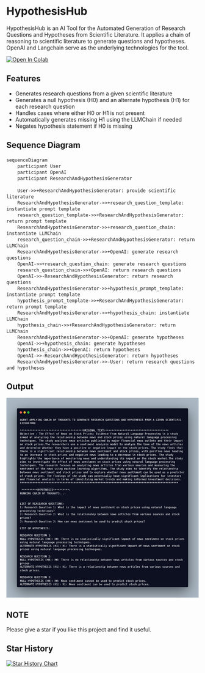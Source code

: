 # HypothesisHub
HypothesisHub is an AI Tool for the Automated Generation of Research Questions and Hypotheses from Scientific Literature. It applies a chain of reasoning to scientific literature to generate questions and hypotheses. OpenAI and Langchain serve as the underlying technologies for the tool.

[![Open In Colab](https://colab.research.google.com/assets/colab-badge.svg)](https://colab.research.google.com/github/bhaskatripathi/HypothesisHub/blob/main/Hypothesis_Hub.ipynb)


## Features
- Generates research questions from a given scientific literature
- Generates a null hypothesis (H0) and an alternate hypothesis (H1) for each research question
- Handles cases where either H0 or H1 is not present
- Automatically generates missing H1 using the LLMChain if needed
- Negates hypothesis statement if H0 is missing

## Sequence Diagram
``` mermaid
sequenceDiagram
    participant User
    participant OpenAI
    participant ResearchAndHypothesisGenerator

    User->>+ResearchAndHypothesisGenerator: provide scientific literature
    ResearchAndHypothesisGenerator->>+research_question_template: instantiate prompt template
    research_question_template->>+ResearchAndHypothesisGenerator: return prompt template
    ResearchAndHypothesisGenerator->>+research_question_chain: instantiate LLMChain
    research_question_chain->>+ResearchAndHypothesisGenerator: return LLMChain
    ResearchAndHypothesisGenerator->>+OpenAI: generate research questions
    OpenAI->>+research_question_chain: generate research questions
    research_question_chain->>+OpenAI: return research questions
    OpenAI->>-ResearchAndHypothesisGenerator: return research questions
    ResearchAndHypothesisGenerator->>+hypothesis_prompt_template: instantiate prompt template
    hypothesis_prompt_template->>+ResearchAndHypothesisGenerator: return prompt template
    ResearchAndHypothesisGenerator->>+hypothesis_chain: instantiate LLMChain
    hypothesis_chain->>+ResearchAndHypothesisGenerator: return LLMChain
    ResearchAndHypothesisGenerator->>+OpenAI: generate hypotheses
    OpenAI->>+hypothesis_chain: generate hypotheses
    hypothesis_chain->>+OpenAI: return hypotheses
    OpenAI->>-ResearchAndHypothesisGenerator: return hypotheses
    ResearchAndHypothesisGenerator->>-User: return research questions and hypotheses
```
## Output
![Output image](https://github.com/bhaskatripathi/HypothesisHub/blob/main/output.png)

## NOTE
Please give a star if you like this project and find it useful.
## Star History

[![Star History Chart](https://api.star-history.com/svg?repos=bhaskatripathi/HypothesisHub&type=Date)](https://star-history.com/#bhaskatripathi/HypothesisHub&Date)

